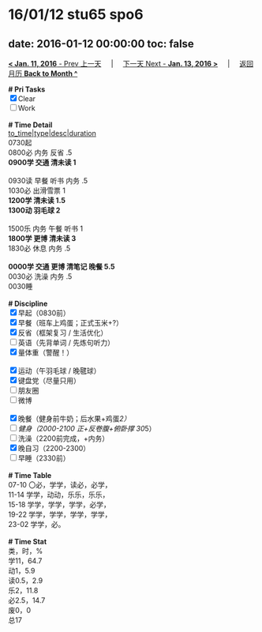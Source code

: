# 16/01/12 stu65 spo6

date: 2016-01-12 00:00:00
toc: false
---
[**< Jan. 11, 2016** - Prev 上一天](/lifelogs/2016/01/d11.html) &nbsp; &nbsp; | &nbsp; &nbsp; [下一天 Next - **Jan. 13, 2016 >**](/lifelogs/2016/01/d13.html) &nbsp; &nbsp; |  &nbsp; &nbsp; [返回月历 **Back to Month ^**](/lifelogs/2016/01/index.html)
<br/><div><b># Pri Tasks</b></div><div><input checked="true" type="checkbox"/>Clear</div><div><input type="checkbox"/>Work</div><div><br/></div><div><b># Time Detail</b></div><div><u>to_time|type|desc|duration</u></div><div>0730起</div><div>0800必 内务 反省 .5</div><div><b>0900学 交通 清未读 1</b></div><div><br/></div><div>0930读 早餐 听书 内务 .5</div><div>1030必 出滑雪票 1</div><div><b>1200学 清未读 1.5</b></div><div><b>1300动 羽毛球 2</b></div><div><br/></div><div>1500乐 内务 午餐 听书 1</div><div><b>1800学 更博 清未读 3</b></div><div>1830必 休息 内务 .5</div><div><br/></div><div><b>0000学 交通 更博 清笔记 晚餐 5.5</b></div><div>0030必 洗澡 内务 .5</div><div>0030睡</div><div><br/></div><div><b># Discipline</b></div><div><input checked="true" type="checkbox"/>早起（0830前）</div><div><input checked="true" type="checkbox"/>早餐（班车上鸡蛋；正式玉米+?）</div><div><input checked="true" type="checkbox"/>反省（框架复习 / 生活优化）</div><div><input type="checkbox"/>英语（先背单词 / 先炼句听力）</div><div><input checked="true" type="checkbox"/>量体重（警醒！）</div><div><br/></div><div><input checked="true" type="checkbox"/>运动（午羽毛球 / 晚毽球）</div><div><input checked="true" type="checkbox"/>键盘党（尽量只用）</div><div><input type="checkbox"/>朋友圈</div><div><input type="checkbox"/>微博</div><div><br/></div><div><input checked="true" type="checkbox"/>晚餐（健身前牛奶；后水果+鸡蛋*2）</div><div><input type="checkbox"/>健身（2000-2100 正+反卷腹+俯卧撑 30*5）</div><div><input type="checkbox"/>洗澡（2200前完成，+内务）</div><div><input checked="true" type="checkbox"/>晚自习（2200-2300）</div><div><input type="checkbox"/>早睡（2330前）</div><div><br/></div><div><b># Time Table</b></div><div>07-10 〇必，学学，读必，必学，</div><div>11-14 学学，动动，乐乐，乐乐，</div><div>15-18 学学，学学，学学，必学，</div><div>19-22 学学，学学，学学，学学，</div><div>23-02 学学，必。</div><div><br/></div><div><b># Time Stat</b></div><div>类，时，%</div><div>学11，64.7</div><div>动1，5.9</div><div>读0.5，2.9</div><div>乐2，11.8</div><div>必2.5，14.7</div><div>废0，0</div><div>总17</div>
